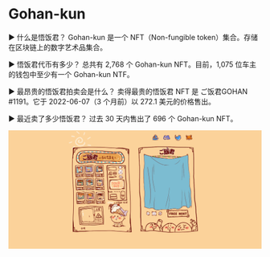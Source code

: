 # Gohan-kun

▶ 什么是悟饭君？
Gohan-kun 是一个 NFT（Non-fungible token）集合。存储在区块链上的数字艺术品集合。

▶ 悟饭君代币有多少？
总共有 2,768 个 Gohan-kun NFT。目前，1,075 位车主的钱包中至少有一个 Gohan-kun NTF。

▶ 最昂贵的悟饭君拍卖会是什么？
卖得最贵的悟饭君 NFT 是 ご饭君GOHAN #1191。它于 2022-06-07（3 个月前）以 272.1 美元的价格售出。

▶ 最近卖了多少悟饭君？
过去 30 天内售出了 696 个 Gohan-kun NFT。

![nft](2321312.png)
